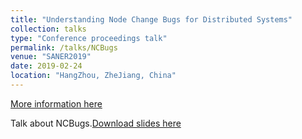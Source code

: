 ```yaml
---
title: "Understanding Node Change Bugs for Distributed Systems"
collection: talks
type: "Conference proceedings talk"
permalink: /talks/NCBugs
venue: "SANER2019"
date: 2019-02-24
location: "HangZhou, ZheJiang, China"
---
```


[More information here](http://example2.com)

Talk about NCBugs.[Download slides here](http://lujiefsi.github.io/files/talk/NCBugs.pdf)
